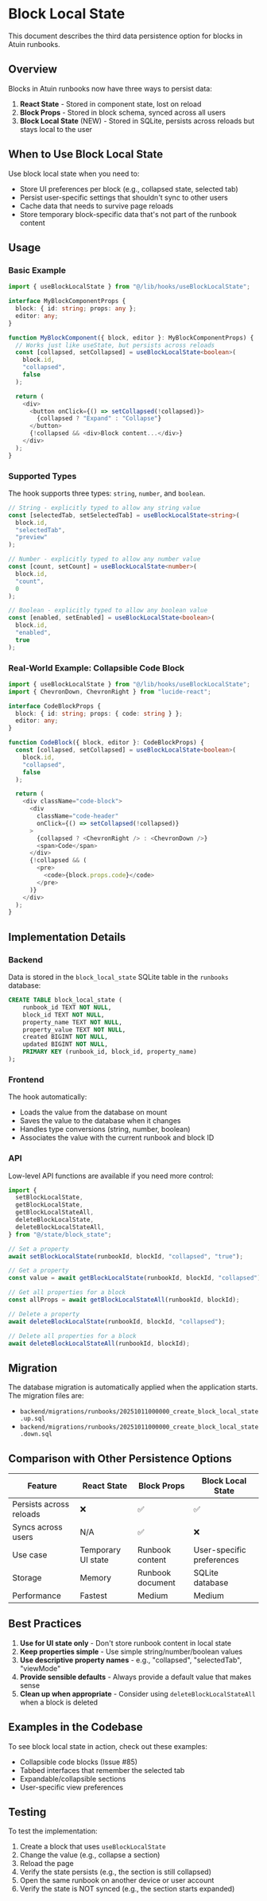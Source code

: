 # Block Local State

This document describes the third data persistence option for blocks in Atuin runbooks.

## Overview

Blocks in Atuin runbooks now have three ways to persist data:

1. **React State** - Stored in component state, lost on reload
2. **Block Props** - Stored in block schema, synced across all users
3. **Block Local State** (NEW) - Stored in SQLite, persists across reloads but stays local to the user

## When to Use Block Local State

Use block local state when you need to:

- Store UI preferences per block (e.g., collapsed state, selected tab)
- Persist user-specific settings that shouldn't sync to other users
- Cache data that needs to survive page reloads
- Store temporary block-specific data that's not part of the runbook content

## Usage

### Basic Example

```typescript
import { useBlockLocalState } from "@/lib/hooks/useBlockLocalState";

interface MyBlockComponentProps {
  block: { id: string; props: any };
  editor: any;
}

function MyBlockComponent({ block, editor }: MyBlockComponentProps) {
  // Works just like useState, but persists across reloads
  const [collapsed, setCollapsed] = useBlockLocalState<boolean>(
    block.id,
    "collapsed",
    false
  );

  return (
    <div>
      <button onClick={() => setCollapsed(!collapsed)}>
        {collapsed ? "Expand" : "Collapse"}
      </button>
      {!collapsed && <div>Block content...</div>}
    </div>
  );
}
```

### Supported Types

The hook supports three types: `string`, `number`, and `boolean`.

```typescript
// String - explicitly typed to allow any string value
const [selectedTab, setSelectedTab] = useBlockLocalState<string>(
  block.id,
  "selectedTab",
  "preview"
);

// Number - explicitly typed to allow any number value
const [count, setCount] = useBlockLocalState<number>(
  block.id,
  "count",
  0
);

// Boolean - explicitly typed to allow any boolean value
const [enabled, setEnabled] = useBlockLocalState<boolean>(
  block.id,
  "enabled",
  true
);
```

### Real-World Example: Collapsible Code Block

```typescript
import { useBlockLocalState } from "@/lib/hooks/useBlockLocalState";
import { ChevronDown, ChevronRight } from "lucide-react";

interface CodeBlockProps {
  block: { id: string; props: { code: string } };
  editor: any;
}

function CodeBlock({ block, editor }: CodeBlockProps) {
  const [collapsed, setCollapsed] = useBlockLocalState<boolean>(
    block.id,
    "collapsed",
    false
  );

  return (
    <div className="code-block">
      <div
        className="code-header"
        onClick={() => setCollapsed(!collapsed)}
      >
        {collapsed ? <ChevronRight /> : <ChevronDown />}
        <span>Code</span>
      </div>
      {!collapsed && (
        <pre>
          <code>{block.props.code}</code>
        </pre>
      )}
    </div>
  );
}
```

## Implementation Details

### Backend

Data is stored in the `block_local_state` SQLite table in the `runbooks` database:

```sql
CREATE TABLE block_local_state (
    runbook_id TEXT NOT NULL,
    block_id TEXT NOT NULL,
    property_name TEXT NOT NULL,
    property_value TEXT NOT NULL,
    created BIGINT NOT NULL,
    updated BIGINT NOT NULL,
    PRIMARY KEY (runbook_id, block_id, property_name)
);
```

### Frontend

The hook automatically:
- Loads the value from the database on mount
- Saves the value to the database when it changes
- Handles type conversions (string, number, boolean)
- Associates the value with the current runbook and block ID

### API

Low-level API functions are available if you need more control:

```typescript
import {
  setBlockLocalState,
  getBlockLocalState,
  getBlockLocalStateAll,
  deleteBlockLocalState,
  deleteBlockLocalStateAll,
} from "@/state/block_state";

// Set a property
await setBlockLocalState(runbookId, blockId, "collapsed", "true");

// Get a property
const value = await getBlockLocalState(runbookId, blockId, "collapsed");

// Get all properties for a block
const allProps = await getBlockLocalStateAll(runbookId, blockId);

// Delete a property
await deleteBlockLocalState(runbookId, blockId, "collapsed");

// Delete all properties for a block
await deleteBlockLocalStateAll(runbookId, blockId);
```

## Migration

The database migration is automatically applied when the application starts. The migration files are:

- `backend/migrations/runbooks/20251011000000_create_block_local_state.up.sql`
- `backend/migrations/runbooks/20251011000000_create_block_local_state.down.sql`

## Comparison with Other Persistence Options

| Feature | React State | Block Props | Block Local State |
|---------|------------|-------------|-------------------|
| Persists across reloads | ❌ | ✅ | ✅ |
| Syncs across users | N/A | ✅ | ❌ |
| Use case | Temporary UI state | Runbook content | User-specific preferences |
| Storage | Memory | Runbook document | SQLite database |
| Performance | Fastest | Medium | Medium |

## Best Practices

1. **Use for UI state only** - Don't store runbook content in local state
2. **Keep properties simple** - Use simple string/number/boolean values
3. **Use descriptive property names** - e.g., "collapsed", "selectedTab", "viewMode"
4. **Provide sensible defaults** - Always provide a default value that makes sense
5. **Clean up when appropriate** - Consider using `deleteBlockLocalStateAll` when a block is deleted

## Examples in the Codebase

To see block local state in action, check out these examples:

- Collapsible code blocks (Issue #85)
- Tabbed interfaces that remember the selected tab
- Expandable/collapsible sections
- User-specific view preferences

## Testing

To test the implementation:

1. Create a block that uses `useBlockLocalState`
2. Change the value (e.g., collapse a section)
3. Reload the page
4. Verify the state persists (e.g., the section is still collapsed)
5. Open the same runbook on another device or user account
6. Verify the state is NOT synced (e.g., the section starts expanded)

